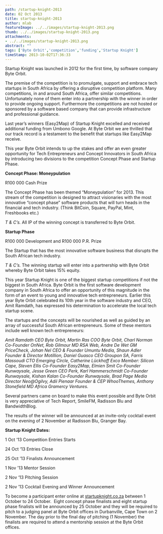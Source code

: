 ```yaml
---
path: /startup-knight-2013
date: 02 Oct 2013
title: startup-knight-2013
author: mlab
featureImage: ../../images/startup-knight-2013.png
thumb: ../../images/startup-knight-2013.png
attachments: 
- ../../images/startup-knight-2013.png
abstract: ""
tags: ['Byte Orbit','competition','funding','Startup Knight']
timeStamp: 2013-10-02T17:36:33
---
```


Startup Knight was launched in 2012 for the first time, by software company Byte Orbit.

The premise of the competition is to promulgate, support and embrace tech startups in South Africa by offering a disruptive competition platform. Many competitions, in and around South Africa, offer similar competitions. Unfortunately none of them enter into a partnership with the winner in order to provide ongoing support. Furthermore the competitions are not hosted or sponsored by a software based company that can provide infrastructure and professional guidance.

Last year’s winners (Easy2Map) of Startup Knight excelled and received additional funding from Umbono Google. At Byte Orbit we are thrilled that our track record is a testament to the benefit that startups like Easy2Map receive.

This year Byte Orbit intends to up the stakes and offer an even greater opportunity for Tech Entrepreneurs and Concept Innovators in South Africa by introducing two divisions to the competition Concept Phase and Startup Phase.

**Concept Phase: Moneypulation**

R100 000 Cash Prize

The Concept Phase has been themed “Moneypulation” for 2013. This stream of the competition is designed to attract visionaries with the most innovative “concept phase” software products that will turn heads in the financial and tech industry. (Think BitCoin, Square, PayPal, Mint, Freshbooks etc.)

_T &amp; C’s._ All IP of the winning concept is transferred to Byte Orbit.

**Startup Phase**

R100 000 Development and R100 000 P.R. Prize

The Startup that has the most innovative software business that disrupts the South African tech industry.

_T &amp; C’s._ The winning startup will enter into a partnership with Byte Orbit whereby Byte Orbit takes 15% equity.

This year Startup Knight is one of the biggest startup competitions if not the biggest in South Africa. Byte Orbit is the first software development company in South Africa to offer an opportunity of this magnitude in the form of an event to young and innovative tech entrepreneurs. Earlier this year Byte Orbit celebrated its 10th year in the software industry and CEO, Amit Ramdath, has expressed his determination to accelerate the local tech startup scene.

The startups and the concepts will be nourished as well as guided by an array of successful South African entrepreneurs. Some of these mentors include well known tech entrepreneurs:

_Amit Ramdath CEO Byte Orbit, Martin Ras COO Byte Orbit, Charl Norman Co-Founder OnNet, Rob Gilmour MD RSA Web, Andre De Wet GM PriceCheck, Johan Nel CEO &amp; Founder Umuntu Media, Shaun Adler Founder &amp; Director Motillion, Daniel Guasco CEO Groupon SA, Farris Massoudi CTO Emerging Circle, Catherine Lückhoff Exco Member: Silicon Cape, Steven Ellis Co-Founder Easy2Map, Elmien Smit Co-Founder Runwaysale, Jesse Green CEO Perk, Karl Hammerschmidt Co-Founder Runwaysale, Kishan Kalan Co-Founder Runwaysale, Brad Page Media Director Neo@Ogilvy, Adii Pienaar Founder &amp; CEP WhooThemes, Anthony Stonefield MD Africa Gramercy Ventures._

Several partners came on board to make this event possible and Byte Orbit is very appreciative of Tech Report, SmileFM, Radisson Blu and BandwidthBlog.

The results of the winner will be announced at an invite-only cocktail event on the evening of 2 November at Radisson Blu, Granger Bay.

**Startup Knight Dates:**

1 Oct ‘13 Competition Entries Starts

24 Oct ‘13 Entries Close

25 Oct ’13 Finalists Announcement

1 Nov ’13 Mentor Session

2 Nov ‘13 Pitching Session

2 Nov ’13 Cocktail Evening and Winner Announcement

To become a participant enter online at [startupknight.co.za](www.startupknight.co.za) between 1 October to 24 October.  Eight concept phase finalists and eight startup phase finalists will be announced by 25 October and they will be required to pitch to a judging panel at Byte Orbit offices in Durbanville, Cape Town on 2 November. The day prior to the final day of pitching (1 November) the finalists are required to attend a mentorship session at the Byte Orbit offices.


